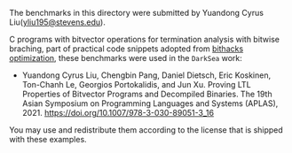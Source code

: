 <!--
SPDX-FileCopyrightText: 2021 Y. Cyrus Liu <yliu195@stevens.edu>

SPDX-License-Identifier: Apache-2.0
-->

The benchmarks in this directory were submitted by Yuandong Cyrus Liu(yliu195@stevens.edu).

C programs with bitvector operations for termination analysis with bitwise braching, part of practical code snippets adopted from 
[bithacks optimization](https://graphics.stanford.edu/~seander/bithacks.html), these benchmarks were used in the `DarkSea` work:

- Yuandong Cyrus Liu, Chengbin Pang, Daniel Dietsch, Eric Koskinen, Ton-Chanh Le, Georgios Portokalidis, and Jun Xu. Proving LTL Properties of Bitvector Programs and Decompiled Binaries. The 19th Asian Symposium on Programming Languages and Systems (APLAS), 2021.
  https://doi.org/10.1007/978-3-030-89051-3_16

You may use and redistribute them according to the license that is shipped with these examples.
